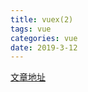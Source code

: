 ```yaml
---
title: vuex(2)
tags: vue
categories: vue
date: 2019-3-12
---
```


[文章地址](https://blog.csdn.net/dkr380205984/article/details/82185740)

